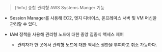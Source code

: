 
> [!info] 종합 관리형 AWS Systems Manger 기능


- Session Manager를 사용해 EC2, 엣지 디바이스, 온프레미스 서버 및 VM 머신을 관리할 수 있다.

- IAM 정책을 사용해 관리형 노드에 대한 중앙 집중식 액세스 제어
	- 관리자가 한 곳에서 관리형 노드에 대한 액세스 권한을 부여하고 취소 가능하다.